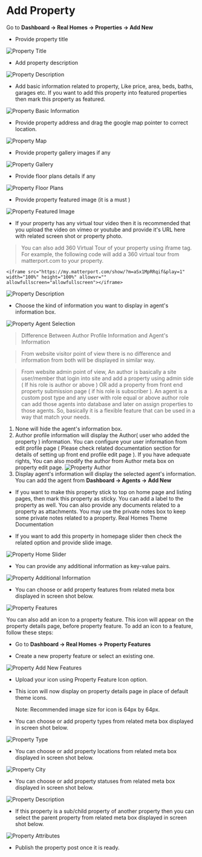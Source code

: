 # Add Property

Go to **Dashboard → Real Homes → Properties → Add New**

- Provide property title 

![Property Title](images/add-content/add-property-title.png)

- Add property description 

![Property Description](images/add-content/property-description.png)

- Add basic information related to property, Like price, area, beds, baths, garages etc. If you want to add this property into featured properties then mark this property as featured. 

![Property Basic Information](images/add-content/basic-info.png)

- Provide property address and drag the google map pointer to correct location. 

![Property Map](images/add-content/property-map.png)

- Provide property gallery images if any 

![Property Gallery](images/add-content/property-gallery.png)

- Provide floor plans details if any 

![Property Floor Plans](images/add-content/floor-plans.png)

- Provide property featured image (it is a must ) 

![Property Featured Image](images/add-content/property-featured-image.png)

- If your property has any virtual tour video then it is recommended that you upload the video on vimeo or youtube and provide it's URL here with related screen shot or property photo.

> You can also add 360 Virtual Tour of your property using iframe tag. For example, the following code will add a 360 virtual tour from matterport.com to your property. 

`<iframe src="https://my.matterport.com/show/?m=aSx1MpRRqif&play=1" width="100%" height="100%" allowvr="" allowfullscreen="allowfullscreen"></iframe>`

![Property Description](images/add-content/property-video.png)

- Choose the kind of information you want to display in agent's information box. 

![Property Agent Selection](images/add-content/property-agent-info.png)

> Difference Between Author Profile Information and Agent's Information 

> From website visitor point of view there is no difference and information from both will be displayed in similar way. 

> From website admin point of view, An author is basically a site user/member that login into site and add a property using admin side ( If his role is author or above ) OR add a property from front end property submission page ( if his role is subscriber ). An agent is a custom post type and any user with role equal or above author role can add those agents into database and later on assign properties to those agents. So, basically it is a flexible feature that can be used in a way that match your needs.

1. None will hide the agent's information box.
2. Author profile information will display the Author( user who added the property ) information. You can configure your user information from edit profile page ( Please check related documentation section for details of setting up front end profile edit page ). 
If you have adequate rights, You can also modify the author from Author meta box on property edit page. 
![Property Author](images/add-content/property-author.png)
3. Display agent's information will display the selected agent's information. You can add the agent from **Dashboard → Agents → Add New**

- If you want to make this property stick to top on home page and listing pages, then mark this property as sticky. You can add a label to the property as well. You can also provide any documents related to a property as attachments. You may use the private notes box to keep some private notes related to a property. Real Homes Theme Documentation

- If you want to add this property in homepage slider then check the related option and provide slide image.

![Property Home Slider](images/add-content/property-home-slider.png)

- You can provide any additional information as key-value pairs. 

![Property Additional Information](images/add-content/additional-information.png)

- You can choose or add property features from related meta box displayed in screen shot below.

![Property Features](images/add-content/property-features.png)

You can also add an icon to a property feature. This icon will appear on the property details page, before property feature. To add an icon to a feature, follow these steps:

- Go to **Dashboard → Real Homes → Property Features**

- Create a new property feature or select an existing one. 

![Property Add New Features](images/add-content/property-add-features.png)

- Upload your icon using Property Feature Icon option.

- This icon will now display on property details page in place of default theme icons.

	Note: Recommended image size for icon is 64px by 64px.

- You can choose or add property types from related meta box displayed in screen shot below.

![Property Type](images/add-content/property-type.png)

- You can choose or add property locations from related meta box displayed in screen shot below.

![Property City](images/add-content/property-city.png)

- You can choose or add property statuses from related meta box displayed in screen shot below. 

![Property Description](images/add-content/property-status.png)

- If this property is a sub/child property of another property then you can select the parent property from related meta box displayed in screen shot below. 

![Property Attributes](images/add-content/property-attributes.png)

- Publish the property post once it is ready.
